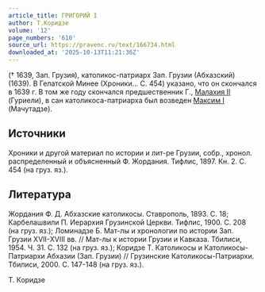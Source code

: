 ```yaml
---
article_title: ГРИГОРИЙ I
author: Т.Коридзе
volume: '12'
page_numbers: '610'
source_url: https://pravenc.ru/text/166734.html
downloaded_at: '2025-10-13T11:21:36Z'
---
```


(† 1639, Зап. Грузия), католикос-патриарх Зап. Грузии (Абхазский) (1639). В Гелатской Минее (Хроники... С. 454) указано, что он скончался в 1639 г. В том же году скончался предшественник Г., [Малахия II](<https://pravenc.ru/text/Малахия II.html>) (Гуриели), в сан католикоса-патриарха был возведен [Максим I](<https://pravenc.ru/text/Максим I.html>) (Мачутадзе).

## Источники

Хроники и другой материал по истории и лит-ре Грузии, собр., хронол. распределенный и объясненный Ф. Жордания. Тифлис, 1897. Кн. 2. С. 454 (на груз. яз.).

## Литература

Жордания Ф. Д. Абхазские католикосы. Ставрополь, 1893. С. 18; Карбелашвили П. Иерархия Грузинской Церкви. Тифлис, 1900. С. 208 (на груз. яз.); Ломинадзе Б. Мат-лы и хронологии по истории Зап. Грузии ХVII-ХVIII вв. // Мат-лы к истории Грузии и Кавказа. Тбилиси, 1954. Ч. 31. С. 132 (на груз. яз.); Коридзе Т. Католикосы и Католикосы-Патриархи Абхазии (Зап. Грузии) // Грузинские Католикосы-Патриархи. Тбилиси, 2000. С. 147-148 (на груз. яз.).

Т.  Коридзе
